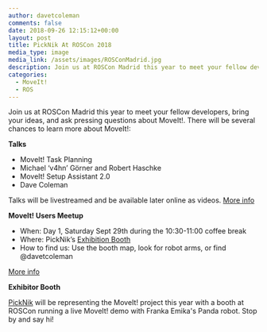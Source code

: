 ```yaml
---
author: davetcoleman
comments: false
date: 2018-09-26 12:15:12+00:00
layout: post
title: PickNik At ROSCon 2018
media_type: image
media_link: /assets/images/ROSConMadrid.jpg
description: Join us at ROSCon Madrid this year to meet your fellow developers, bring your ideas, and ask pressing questions about MoveIt!.
categories:
  - MoveIt!
  - ROS
---
```


Join us at ROSCon Madrid this year to meet your fellow developers, bring your ideas, and ask pressing questions about MoveIt!. There will be several chances to learn more about MoveIt!:

**Talks**

- MoveIt! Task Planning
- Michael ‘v4hn’ Görner and Robert Haschke
- MoveIt! Setup Assistant 2.0
- Dave Coleman

Talks will be livestreamed and be available later online as videos. [More info](https://roscon.ros.org/2018/)

**MoveIt! Users Meetup**

- When: Day 1, Saturday Sept 29th during the 10:30-11:00 coffee break
- Where: PickNik’s [Exhibition Booth](https://roscon.ros.org/2018/img/ROSCon2018_exhibitor_layout.pdf)
- How to find us: Use the booth map, look for robot arms, or find @davetcoleman

[More info](https://discourse.ros.org/t/roscon-2018-informal-meetings-of-special-interest-groups/6151/6)

**Exhibitor Booth**

[PickNik](https://picknik.ai/) will be representing the MoveIt! project this year with a booth at ROSCon running a live MoveIt! demo with Franka Emika's Panda robot. Stop by and say hi!
